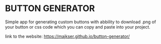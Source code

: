 # BUTTON GENERATOR

Simple app for generating custom buttons with abbility to download .png of your button or css code which you can copy and paste into your project.

link to the website: https://majkser.github.io/button-generator/
